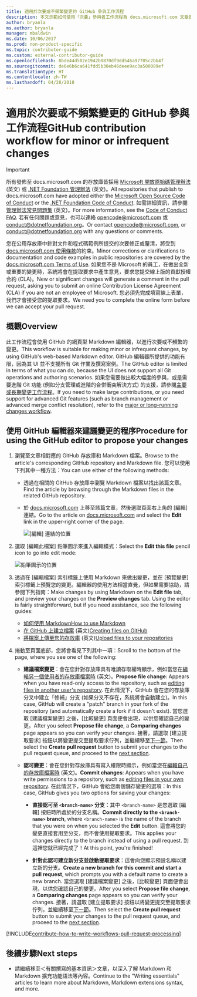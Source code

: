 ```yaml
---
title: 適用於次要或不頻繁變更的 GitHub 參與工作流程
description: 本文示範如何使用「次要」參與者工作流程為 docs.microsoft.com 文章做出貢獻。
author: bryanla
ms.author: bryanla
manager: mbaldwin
ms.date: 10/06/2017
ms.prod: non-product-specific
ms.topic: contributor-guide
ms.custom: external-contributor-guide
ms.openlocfilehash: 8bde44d502e1942b0870df9dd546a97705c2bb4f
ms.sourcegitcommit: de6e6b6ca641fdd5b30eb46deee9ac3a500089ef
ms.translationtype: HT
ms.contentlocale: zh-TW
ms.lasthandoff: 04/28/2018
---
```

# <a name="github-contribution-workflow-for-minor-or-infrequent-changes"></a><span data-ttu-id="fe1cf-103">適用於次要或不頻繁變更的 GitHub 參與工作流程</span><span class="sxs-lookup"><span data-stu-id="fe1cf-103">GitHub contribution workflow for minor or infrequent changes</span></span>

> [!IMPORTANT]
> <span data-ttu-id="fe1cf-104">所有發佈至 docs.microsoft.com 的存放庫皆採用 [Microsoft 開放原始碼管理辦法](https://opensource.microsoft.com/codeofconduct/) \(英文\) 或 [.NET Foundation 管理辦法](https://dotnetfoundation.org/code-of-conduct) \(英文\)。</span><span class="sxs-lookup"><span data-stu-id="fe1cf-104">All repositories that publish to docs.microsoft.com have adopted either the [Microsoft Open Source Code of Conduct](https://opensource.microsoft.com/codeofconduct/) or the [.NET Foundation Code of Conduct](https://dotnetfoundation.org/code-of-conduct).</span></span> <span data-ttu-id="fe1cf-105">如需詳細資訊，請參閱[管理辦法常見問題集](https://opensource.microsoft.com/codeofconduct/faq/) \(英文\)。</span><span class="sxs-lookup"><span data-stu-id="fe1cf-105">For more information, see the [Code of Conduct FAQ](https://opensource.microsoft.com/codeofconduct/faq/).</span></span> <span data-ttu-id="fe1cf-106">若有任何問題或意見，也可以連絡 [opencode@microsoft.com](mailto:opencode@microsoft.com) 或 [conduct@dotnetfoundation.org](mailto:conduct@dotnetfoundation.org)。</span><span class="sxs-lookup"><span data-stu-id="fe1cf-106">Or contact [opencode@microsoft.com](mailto:opencode@microsoft.com), or [conduct@dotnetfoundation.org](mailto:conduct@dotnetfoundation.org) with any questions or comments.</span></span><br>
>
> <span data-ttu-id="fe1cf-107">您在公用存放庫中針對文件和程式碼範例所提交的次要修正或釐清，將受到 [docs.microsoft.com 使用條款](https://docs.microsoft.com/legal/termsofuse)的約束。</span><span class="sxs-lookup"><span data-stu-id="fe1cf-107">Minor corrections or clarifications to documentation and code examples in public repositories are covered by the [docs.microsoft.com Terms of Use](https://docs.microsoft.com/legal/termsofuse).</span></span> <span data-ttu-id="fe1cf-108">如果您不是 Microsoft 的員工，在做出全新或重要的變更時，系統將會在提取要求中產生意見，要求您提交線上版的貢獻授權合約 (CLA)。</span><span class="sxs-lookup"><span data-stu-id="fe1cf-108">New or significant changes will generate a comment in the pull request, asking you to submit an online Contribution License Agreement (CLA) if you are not an employee of Microsoft.</span></span> <span data-ttu-id="fe1cf-109">您必須先完成填寫線上表單，我們才會接受您的提取要求。</span><span class="sxs-lookup"><span data-stu-id="fe1cf-109">We need you to complete the online form before we can accept your pull request.</span></span>

## <a name="overview"></a><span data-ttu-id="fe1cf-110">概觀</span><span class="sxs-lookup"><span data-stu-id="fe1cf-110">Overview</span></span>

<span data-ttu-id="fe1cf-111">此工作流程會使用 GitHub 的網頁型 Markdown 編輯器，以進行次要或不頻繁的變更。</span><span class="sxs-lookup"><span data-stu-id="fe1cf-111">This workflow is suitable for making minor or infrequent changes, by using GitHub's web-based Markdown editor.</span></span> <span data-ttu-id="fe1cf-112">GitHub 編輯器所提供的功能有限，因為其 UI 並不支援所有 Git 作業及撰寫案例。</span><span class="sxs-lookup"><span data-stu-id="fe1cf-112">The GitHub editor is limited in terms of what you can do, because the UI does not support all Git operations and authoring scenarios.</span></span> <span data-ttu-id="fe1cf-113">如果您需要做出較大幅度的參與，或是需要進階 Git 功能 (例如分支管理或進階的合併衝突解決方式) 的支援，請參閱[主要或長期變更工作流程](full-workflow.md)。</span><span class="sxs-lookup"><span data-stu-id="fe1cf-113">If you need to make large contributions, or you need support for advanced Git features (such as branch management or advanced merge conflict resolution), refer to the [major or long-running changes workflow](full-workflow.md).</span></span>

## <a name="procedure-for-using-the-github-editor-to-propose-your-changes"></a><span data-ttu-id="fe1cf-114">使用 GitHub 編輯器來建議變更的程序</span><span class="sxs-lookup"><span data-stu-id="fe1cf-114">Procedure for using the GitHub editor to propose your changes</span></span>

1. <span data-ttu-id="fe1cf-115">瀏覽至文章相對應的 GitHub 存放庫和 Markdown 檔案。</span><span class="sxs-lookup"><span data-stu-id="fe1cf-115">Browse to the article's corresponding GitHub repository and Markdown file.</span></span> <span data-ttu-id="fe1cf-116">您可以使用下列其中一種方法：</span><span class="sxs-lookup"><span data-stu-id="fe1cf-116">You can use either of the following methods:</span></span>

   - <span data-ttu-id="fe1cf-117">透過在相關的 GitHub 存放庫中瀏覽 Markdown 檔案以找出該篇文章。</span><span class="sxs-lookup"><span data-stu-id="fe1cf-117">Find the article by browsing through the Markdown files in the related GitHub repository.</span></span>
   - <span data-ttu-id="fe1cf-118">於 [docs.microsoft.com](https://docs.microsoft.com/) 上移至該篇文章，然後選取頁面右上角的 [編輯] 連結。</span><span class="sxs-lookup"><span data-stu-id="fe1cf-118">Go to the article on [docs.microsoft.com](https://docs.microsoft.com/) and select the **Edit** link in the upper-right corner of the page.</span></span>

     ![[編輯] 連結的位置](./media/light-workflow/contributetogit.png)

2. <span data-ttu-id="fe1cf-120">選取 [編輯此檔案] 鉛筆圖示來進入編輯模式︰</span><span class="sxs-lookup"><span data-stu-id="fe1cf-120">Select the **Edit this file** pencil icon to go into edit mode:</span></span>

    ![鉛筆圖示的位置](./media/light-workflow/editicon.png)

3. <span data-ttu-id="fe1cf-122">透過在 [編輯檔案] 索引標籤上使用 Markdown 來做出變更，並在 [預覽變更] 索引標籤上預覽您的變更。編輯器的使用方法相當直覺，但如果需要協助，請參閱下列指南：</span><span class="sxs-lookup"><span data-stu-id="fe1cf-122">Make changes by using Markdown on the **Edit file** tab, and preview your changes on the **Preview changes** tab. Using the editor is fairly straightforward, but if you need assistance, see the following guides:</span></span>

   - [<span data-ttu-id="fe1cf-123">如何使用 Markdown</span><span class="sxs-lookup"><span data-stu-id="fe1cf-123">How to use Markdown</span></span>](how-to-write-use-markdown.md)
   - <span data-ttu-id="fe1cf-124">[在 GitHub 上建立檔案](https://github.com/blog/1327-creating-files-on-github) \(英文\)</span><span class="sxs-lookup"><span data-stu-id="fe1cf-124">[Creating files on GitHub](https://github.com/blog/1327-creating-files-on-github)</span></span>
   - <span data-ttu-id="fe1cf-125">[將檔案上傳至您的存放庫](https://github.com/blog/2105-upload-files-to-your-repositories) \(英文\)</span><span class="sxs-lookup"><span data-stu-id="fe1cf-125">[Upload files to your repositories](https://github.com/blog/2105-upload-files-to-your-repositories)</span></span>

4. <span data-ttu-id="fe1cf-126">捲動至頁面底部，您將會看見下列其中一項：</span><span class="sxs-lookup"><span data-stu-id="fe1cf-126">Scroll to the bottom of the page, where you see one of the following:</span></span>

   - <span data-ttu-id="fe1cf-127">**建議檔案變更**：會在您針對存放庫具有唯讀存取權時顯示，例如當您在[編輯另一個使用者的存放庫檔案時](https://help.github.com/articles/editing-files-in-another-user-s-repository/) \(英文\)。</span><span class="sxs-lookup"><span data-stu-id="fe1cf-127">**Propose file change**: Appears when you have read-only access to the repository, such as [editing files in another user's repository](https://help.github.com/articles/editing-files-in-another-user-s-repository/).</span></span> <span data-ttu-id="fe1cf-128">在此情況下，GitHub 會在您的存放庫分叉中建立「修補」分支 (如果分叉不存在，系統將會自動建立)。</span><span class="sxs-lookup"><span data-stu-id="fe1cf-128">In this case, GitHub will create a "patch" branch in your fork of the repository (and automatically create a fork if it doesn't exist).</span></span> <span data-ttu-id="fe1cf-129">當您選取 [建議檔案變更] 之後，[比較變更] 頁面便會出現，以供您確認自己的變更。</span><span class="sxs-lookup"><span data-stu-id="fe1cf-129">After you select **Propose file change**, a **Comparing changes** page appears so you can verify your changes.</span></span> <span data-ttu-id="fe1cf-130">接著，請選取 [建立提取要求] 按鈕以將變更提交至提取要求佇列，並繼續移至[下一節](#pull-request-processing)。</span><span class="sxs-lookup"><span data-stu-id="fe1cf-130">Then select the **Create pull request** button to submit your changes to the pull request queue, and proceed to the [next section](#pull-request-processing).</span></span>

   - <span data-ttu-id="fe1cf-131">**認可變更**：會在您針對存放庫具有寫入權限時顯示，例如當您在[編輯自己的存放庫檔案時](https://help.github.com/articles/editing-files-in-your-repository/) \(英文\)。</span><span class="sxs-lookup"><span data-stu-id="fe1cf-131">**Commit changes**: Appears when you have write permissions to a repository, such as [editing files in your own repository](https://help.github.com/articles/editing-files-in-your-repository/).</span></span> <span data-ttu-id="fe1cf-132">在此情況下，GitHub 會給您兩個儲存變更的選項：</span><span class="sxs-lookup"><span data-stu-id="fe1cf-132">In this case, GitHub gives you two options for saving your changes:</span></span>

     - <span data-ttu-id="fe1cf-133">**直接認可至 `<branch-name>` 分支**：其中 `<branch-name>` 是您選取 [編輯] 按鈕時所處於的分支名稱。</span><span class="sxs-lookup"><span data-stu-id="fe1cf-133">**Commit directly to the `<branch-name>` branch**, where `<branch-name>` is the name of the branch that you were on when you selected the **Edit** button.</span></span> <span data-ttu-id="fe1cf-134">這會將您的變更直接套用至分支，而不會使用提取要求。</span><span class="sxs-lookup"><span data-stu-id="fe1cf-134">This applies your changes directly to the branch instead of using a pull request.</span></span> <span data-ttu-id="fe1cf-135">到這裡您就已經完成了！</span><span class="sxs-lookup"><span data-stu-id="fe1cf-135">At this point, you're finished!</span></span>

     - <span data-ttu-id="fe1cf-136">**針對此認可建立新分支並啟動提取要求**：這會向您顯示預設名稱以建立新的分支。</span><span class="sxs-lookup"><span data-stu-id="fe1cf-136">**Create a new branch for this commit and start a pull request**, which prompts you with a default name to create a new branch.</span></span> <span data-ttu-id="fe1cf-137">當您選取 [建議檔案變更] 之後，[比較變更] 頁面便會出現，以供您確認自己的變更。</span><span class="sxs-lookup"><span data-stu-id="fe1cf-137">After you select **Propose file change**, a **Comparing changes** page appears so you can verify your changes.</span></span> <span data-ttu-id="fe1cf-138">接著，請選取 [建立提取要求] 按鈕以將變更提交至提取要求佇列，並繼續移至[下一節](#pull-request-processing)。</span><span class="sxs-lookup"><span data-stu-id="fe1cf-138">Then select the **Create pull request** button to submit your changes to the pull request queue, and proceed to the [next section](#pull-request-processing).</span></span>

[!INCLUDE[contribute-how-to-write-workflows-pull-request-processing](includes/contribute-how-to-write-workflows-pull-request-processing.md)]

## <a name="next-steps"></a><span data-ttu-id="fe1cf-139">後續步驟</span><span class="sxs-lookup"><span data-stu-id="fe1cf-139">Next steps</span></span>

- <span data-ttu-id="fe1cf-140">請繼續移至＜有關撰寫的基本資訊＞文章，以深入了解 Markdown 和 Markdown 擴充功能語法等內容。</span><span class="sxs-lookup"><span data-stu-id="fe1cf-140">Continue to the "Writing essentials" articles to learn more about Markdown, Markdown extensions syntax, and more.</span></span>
